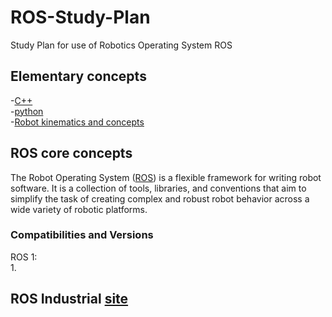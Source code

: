 # ROS-Study-Plan
Study Plan for use of Robotics Operating System ROS

## Elementary concepts 
-[C++](https://www.micc.unifi.it/bertini/download/programmazione/TICPP-2nd-ed-Vol-one-printed.pdf)<br/>
-[python](https://www.youtube.com/playlist?list=PLjgj6kdf_snaw8QnlhK5f3DzFDFKDU5f4)<br/>
-[Robot kinematics and concepts](https://www.youtube.com/playlist?list=PLggLP4f-rq02vX0OQQ5vrCxbJrzamYDfx)<br/>
## ROS core concepts
The Robot Operating System ([ROS](https://www.ros.org/)) is a flexible framework for writing robot software. It is a collection of tools, libraries, and conventions that aim to simplify the task of creating complex and robust robot behavior across a wide variety of robotic platforms. <br/>
### Compatibilities and Versions
ROS 1:<br/>
1. 



## ROS Industrial [site](https://industrial-training-master.readthedocs.io/en/melodic/)


